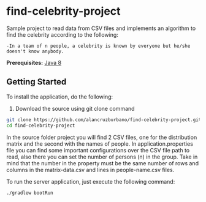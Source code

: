 # find-celebrity-project
Sample project to read data from CSV files and implements an algorithm to find the celebrity according to the following:

    -In a team of n people, a celebrity is known by everyone but he/she doesn't know anybody.

**Prerequisites:** [Java 8](http://www.oracle.com/technetwork/java/javase/downloads/jdk8-downloads-2133151.html) 

## Getting Started

To install the  application, do the following:

1) Download the source using git clone command

```bash
git clone https://github.com/alancruzburbano/find-celebrity-project.git
cd find-celebrity-project
```
In the source folder project you will find 2 CSV files, one for the distribution matrix and the second with the names of people.
In application.properties file you can find some important configurations over the CSV file path to read, also there you can set the number of persons (n) in the group. Take in mind that the number in the property must be the same  number of rows and columns in the matrix-data.csv and lines in people-name.csv files.

To run the server application, just execute the following command:
 
```bash
./gradlew bootRun
```
